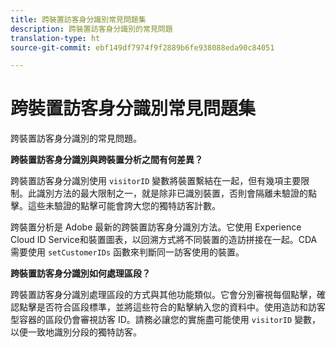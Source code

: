 ```yaml
---
title: 跨裝置訪客身分識別常見問題集
description: 跨裝置訪客身分識別的常見問題
translation-type: ht
source-git-commit: ebf149df7974f9f2889b6fe938088eda90c84051

---
```



# 跨裝置訪客身分識別常見問題集

跨裝置訪客身分識別的常見問題。

**跨裝置訪客身分識別與跨裝置分析之間有何差異？**

跨裝置訪客身分識別使用 `visitorID` 變數將裝置繫結在一起，但有幾項主要限制。此識別方法的最大限制之一，就是除非已識別裝置，否則會隔離未驗證的點擊。這些未驗證的點擊可能會誇大您的獨特訪客計數。

跨裝置分析是 Adobe 最新的跨裝置訪客身分識別方法。它使用 Experience Cloud ID Service和裝置圖表，以回溯方式將不同裝置的造訪拼接在一起。CDA 需要使用 `setCustomerIDs` 函數來判斷同一訪客使用的裝置。

**跨裝置訪客身分識別如何處理區段？**

跨裝置訪客身分識別處理區段的方式與其他功能類似。它會分別審視每個點擊，確認點擊是否符合區段標準，並將這些符合的點擊納入您的資料中。使用造訪和訪客型容器的區段仍會審視訪客 ID。請務必讓您的實施盡可能使用 `visitorID` 變數，以便一致地識別分段的獨特訪客。
